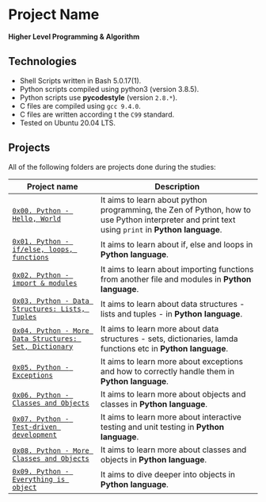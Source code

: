 # Project Name

**Higher Level Programming & Algorithm**

## Technologies
* Shell Scripts written in Bash 5.0.17(1).
* Python scripts compiled using python3 (version 3.8.5).
* Python scripts use **pycodestyle** (version `2.8.*`).
* C files are compiled using `gcc 9.4.0`.
* C files are written according t the `C99` standard.
* Tested on Ubuntu 20.04 LTS.

## Projects
All of the following folders are projects done during the studies:

| Project name | Description |
| ------------ | ----------- |
| [`0x00. Python - Hello, World`]() | It aims to learn about python programming, the Zen of Python, how to use Python interpreter and print text using `print` in **Python language**.|
| [`0x01. Python - if/else, loops, functions`]() | It aims to learn about if, else and loops in **Python language**.|
| [`0x02. Python - import & modules`]() | It aims to learn about importing functions from another file and modules in **Python language**.|
| [`0x03. Python - Data Structures: Lists, Tuples`]() | It aims to learn about data structures - lists and tuples - in **Python language**.|
| [`0x04. Python - More Data Structures: Set, Dictionary`]() | It aims to learn more about data structures - sets, dictionaries, lamda functions etc in **Python language**.|
| [`0x05. Python - Exceptions`]() | It aims to learn more about exceptions and how to correctly handle them in **Python language**.|
| [`0x06. Python - Classes and Objects`]() | It aims to learn more about objects and classes in **Python language**.|
| [`0x07. Python - Test-driven development`]() | It aims to learn more about interactive testing and unit testing in **Python language**.|
| [`0x08. Python - More Classes and Objects`]() | It aims to learn more about classes and objects in **Python language**.|
| [`0x09. Python - Everything is object`]() | It aims to dive deeper into objects in **Python language**.|
